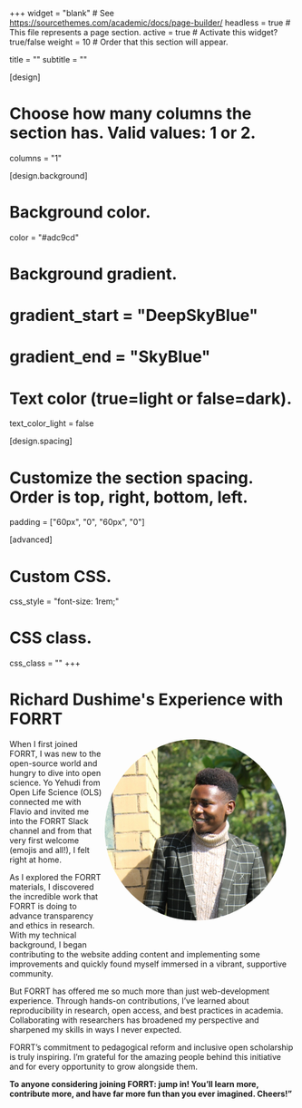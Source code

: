 +++
widget = "blank"  # See https://sourcethemes.com/academic/docs/page-builder/
headless = true  # This file represents a page section.
active = true  # Activate this widget? true/false
weight = 10  # Order that this section will appear.

title = ""
subtitle = ""

[design]
  # Choose how many columns the section has. Valid values: 1 or 2.
  columns = "1"

[design.background]

  # Background color.
  color = "#adc9cd"
  
  # Background gradient.
  # gradient_start = "DeepSkyBlue"
  # gradient_end = "SkyBlue"
  
  # Text color (true=light or false=dark).
  text_color_light = false

[design.spacing]
  # Customize the section spacing. Order is top, right, bottom, left.
  padding = ["60px", "0", "60px", "0"]

[advanced]
 # Custom CSS. 
 css_style = "font-size: 1rem;"
 
 # CSS class.
 css_class = ""
+++

# Richard Dushime's Experience with FORRT

<div style="float: right; margin: 0 1rem 1rem 0; text-align: center;">
  <div style="width: 320px; height: 320px; border-radius: 50%; overflow: hidden;">
    <img
      src="testimonials/RichardDushime.webp"
      alt="Richard Dushime Portrait"
      style="width: 100%; height: 100%; object-fit: cover;"
    >
  </div>
  <div style="margin-top: 0.5rem;">
    <a href="mailto:mudaherarich@gmail.com" title="Email" style="margin-right: 0.5rem;">
      <i class="fas fa-envelope fa-2x" aria-hidden="true"></i>
    </a>
    <a href="https://orcid.org/0000-0002-1281-9895" title="ORCiD">
      <i class="ai ai-orcid fa-2x" aria-hidden="true"></i>
    </a>
    <a href="https://richarddushime.netlify.app/" title="Personal Website">
      <i class="fas fa-globe fa-2x" aria-hidden="true"></i>
    </a>
  </div>
</div>

When I first joined FORRT, I was new to the open-source world and hungry to dive into open science. Yo Yehudi from Open Life Science (OLS) connected me with Flavio and invited me into the FORRT Slack channel and from that very first welcome (emojis and all!), I felt right at home.

As I explored the FORRT materials, I discovered the incredible work that FORRT is doing to advance transparency and ethics in research. With my technical background, I began contributing to the website adding content and implementing some improvements and quickly found myself immersed in a vibrant, supportive community.

But FORRT has offered me so much more than just web-development experience. Through hands-on contributions, I’ve learned about reproducibility in research, open access, and best practices  in academia. Collaborating with researchers  has broadened my perspective and sharpened my skills in ways I never expected.

FORRT’s commitment to pedagogical reform and inclusive open scholarship is truly inspiring. I’m grateful for the amazing people behind this initiative and for every opportunity to grow alongside them.

**To anyone considering joining FORRT: jump in! You’ll learn more, contribute more, and have far more fun than you ever imagined. Cheers!”**
